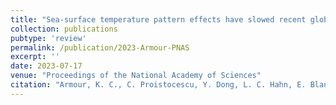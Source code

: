```yaml
---
title: "Sea-surface temperature pattern effects have slowed recent global warming and biased emergent constraints on climate sensitivity"
collection: publications
pubtype: 'review'
permalink: /publication/2023-Armour-PNAS
excerpt: ''
date: 2023-07-17
venue: "Proceedings of the National Academy of Sciences"
citation: "Armour, K. C., C. Proistocescu, Y. Dong, L. C. Hahn, E. Blanchard-Wrigglesworth, A. G. Pauling, R. C. Jnglin Wills, T. Andrews, M. F. Stuecker, S. Po-Chedley, I. Mitevski, P. M. Forster, J. M. Gregory (2023). &quot;Sea-surface temperature pattern effects have slowed recent global warming and biased emergent constraints on climate sensitivityquot; <i>Proceedings of the National Academy of Sciences</i>. (under review)"
---
```

